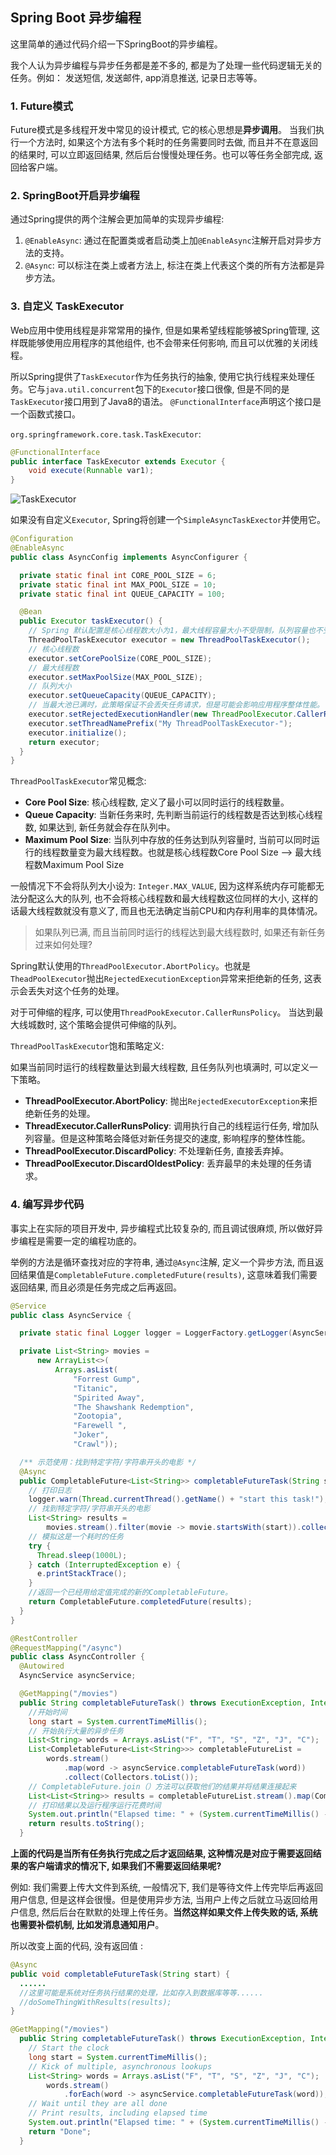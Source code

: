 ## Spring Boot 异步编程

这里简单的通过代码介绍一下SpringBoot的异步编程。

我个人认为异步编程与异步任务都是差不多的, 都是为了处理一些代码逻辑无关的任务。例如： 发送短信, 发送邮件, app消息推送, 记录日志等等。

### 1. Future模式

Future模式是多线程开发中常见的设计模式, 它的核心思想是**异步调用**。
当我们执行一个方法时, 如果这个方法有多个耗时的任务需要同时去做, 而且并不在意返回的结果时, 可以立即返回结果, 然后后台慢慢处理任务。也可以等任务全部完成, 返回给客户端。

### 2. SpringBoot开启异步编程

通过Spring提供的两个注解会更加简单的实现异步编程:

1. `@EnableAsync`: 通过在配置类或者启动类上加`@EnableAsync`注解开启对异步方法的支持。
2. `@Async`: 可以标注在类上或者方法上, 标注在类上代表这个类的所有方法都是异步方法。

### 3. 自定义 TaskExecutor

Web应用中使用线程是非常常用的操作, 但是如果希望线程能够被Spring管理, 这样既能够使用应用程序的其他组件, 也不会带来任何影响, 而且可以优雅的关闭线程。

所以Spring提供了`TaskExecutor`作为任务执行的抽象, 使用它执行线程来处理任务。它与`java.util.concurrent`包下的`Executor`接口很像, 但是不同的是`TaskExecutor`接口用到了Java8的语法。 `@FunctionalInterface`声明这个接口是一个函数式接口。

`org.springframework.core.task.TaskExecutor`:

```java
@FunctionalInterface
public interface TaskExecutor extends Executor {
    void execute(Runnable var1);
}
```

![TaskExecutor](/image/TaskExecutor.png)

如果没有自定义`Executor`, Spring将创建一个`SimpleAsyncTaskExector`并使用它。

```java
@Configuration
@EnableAsync
public class AsyncConfig implements AsyncConfigurer {

  private static final int CORE_POOL_SIZE = 6;
  private static final int MAX_POOL_SIZE = 10;
  private static final int QUEUE_CAPACITY = 100;

  @Bean
  public Executor taskExecutor() {
    // Spring 默认配置是核心线程数大小为1，最大线程容量大小不受限制，队列容量也不受限制。
    ThreadPoolTaskExecutor executor = new ThreadPoolTaskExecutor();
    // 核心线程数
    executor.setCorePoolSize(CORE_POOL_SIZE);
    // 最大线程数
    executor.setMaxPoolSize(MAX_POOL_SIZE);
    // 队列大小
    executor.setQueueCapacity(QUEUE_CAPACITY);
    // 当最大池已满时，此策略保证不会丢失任务请求，但是可能会影响应用程序整体性能。
    executor.setRejectedExecutionHandler(new ThreadPoolExecutor.CallerRunsPolicy());
    executor.setThreadNamePrefix("My ThreadPoolTaskExecutor-");
    executor.initialize();
    return executor;
  }
}
```

`ThreadPoolTaskExecutor`常见概念:

- **Core Pool Size**: 核心线程数, 定义了最小可以同时运行的线程数量。
- **Queue Capacity**: 当新任务来时, 先判断当前运行的线程数是否达到核心线程数, 如果达到, 新任务就会存在队列中。
- **Maximum Pool Size**: 当队列中存放的任务达到队列容量时, 当前可以同时运行的线程数量变为最大线程数。也就是核心线程数Core Pool Size --> 最大线程数Maximum Pool Size

一般情况下不会将队列大小设为: `Integer.MAX_VALUE`, 因为这样系统内存可能都无法分配这么大的队列, 也不会将核心线程数和最大线程数这位同样的大小, 这样的话最大线程数就没有意义了, 而且也无法确定当前CPU和内存利用率的具体情况。

> 如果队列已满, 而且当前同时运行的线程达到最大线程数时, 如果还有新任务过来如何处理?

Spring默认使用的`ThreadPoolExecutor.AbortPolicy`。也就是`TheadPoolExecutor`抛出`RejectedExecutionException`异常来拒绝新的任务, 这表示会丢失对这个任务的处理。

对于可伸缩的程序, 可以使用`ThreadPookExecutor.CallerRunsPolicy`。 当达到最大线城数时, 这个策略会提供可伸缩的队列。

`ThreadPoolTaskExecutor`饱和策略定义: 

如果当前同时运行的线程数量达到最大线程数, 且任务队列也填满时, 可以定义一下策略。

- **ThreadPoolExecutor.AbortPolicy**: 抛出`RejectedExecutorException`来拒绝新任务的处理。
- **ThreadExecutor.CallerRunsPolicy**: 调用执行自己的线程运行任务, 增加队列容量。但是这种策略会降低对新任务提交的速度, 影响程序的整体性能。
- **ThreadPoolExecutor.DiscardPolicy**: 不处理新任务, 直接丢弃掉。
- **ThreadPoolExecutor.DiscardOldestPolicy**: 丢弃最早的未处理的任务请求。


### 4. 编写异步代码

事实上在实际的项目开发中, 异步编程式比较复杂的, 而且调试很麻烦, 所以做好异步编程是需要一定的编程功底的。

举例的方法是循环查找对应的字符串, 通过`@Async`注解, 定义一个异步方法, 而且返回结果值是`CompletableFuture.completedFuture(results)`, 这意味着我们需要返回结果, 而且必须是任务完成之后再返回。

```java
@Service
public class AsyncService {

  private static final Logger logger = LoggerFactory.getLogger(AsyncService.class);

  private List<String> movies =
      new ArrayList<>(
          Arrays.asList(
              "Forrest Gump",
              "Titanic",
              "Spirited Away",
              "The Shawshank Redemption",
              "Zootopia",
              "Farewell ",
              "Joker",
              "Crawl"));

  /** 示范使用：找到特定字符/字符串开头的电影 */
  @Async
  public CompletableFuture<List<String>> completableFutureTask(String start) {
    // 打印日志
    logger.warn(Thread.currentThread().getName() + "start this task!");
    // 找到特定字符/字符串开头的电影
    List<String> results =
        movies.stream().filter(movie -> movie.startsWith(start)).collect(Collectors.toList());
    // 模拟这是一个耗时的任务
    try {
      Thread.sleep(1000L);
    } catch (InterruptedException e) {
      e.printStackTrace();
    }
    //返回一个已经用给定值完成的新的CompletableFuture。
    return CompletableFuture.completedFuture(results);
  }
}
```

```java
@RestController
@RequestMapping("/async")
public class AsyncController {
  @Autowired 
  AsyncService asyncService;

  @GetMapping("/movies")
  public String completableFutureTask() throws ExecutionException, InterruptedException {
    //开始时间
    long start = System.currentTimeMillis();
    // 开始执行大量的异步任务
    List<String> words = Arrays.asList("F", "T", "S", "Z", "J", "C");
    List<CompletableFuture<List<String>>> completableFutureList =
        words.stream()
            .map(word -> asyncService.completableFutureTask(word))
            .collect(Collectors.toList());
    // CompletableFuture.join（）方法可以获取他们的结果并将结果连接起来
    List<List<String>> results = completableFutureList.stream().map(CompletableFuture::join).collect(Collectors.toList());
    // 打印结果以及运行程序运行花费时间
    System.out.println("Elapsed time: " + (System.currentTimeMillis() - start));
    return results.toString();
  }
```

**上面的代码是当所有任务执行完成之后才返回结果, 这种情况是对应于需要返回结果的客户端请求的情况下, 如果我们不需要返回结果呢?**

例如: 我们需要上传大文件到系统, 一般情况下, 我们是等待文件上传完毕后再返回用户信息, 但是这样会很慢。但是使用异步方法, 当用户上传之后就立马返回给用户信息, 然后后台在默默的处理上传任务。**当然这样如果文件上传失败的话, 系统也需要补偿机制, 比如发消息通知用户**。

所以改变上面的代码, 没有返回值 :

```java
@Async
public void completableFutureTask(String start) {
  ......
  //这里可能是系统对任务执行结果的处理，比如存入到数据库等等......
  //doSomeThingWithResults(results);
}
```

```java
@GetMapping("/movies")
  public String completableFutureTask() throws ExecutionException, InterruptedException {
    // Start the clock
    long start = System.currentTimeMillis();
    // Kick of multiple, asynchronous lookups
    List<String> words = Arrays.asList("F", "T", "S", "Z", "J", "C");
        words.stream()
            .forEach(word -> asyncService.completableFutureTask(word));
    // Wait until they are all done
    // Print results, including elapsed time
    System.out.println("Elapsed time: " + (System.currentTimeMillis() - start));
    return "Done";
  }
```